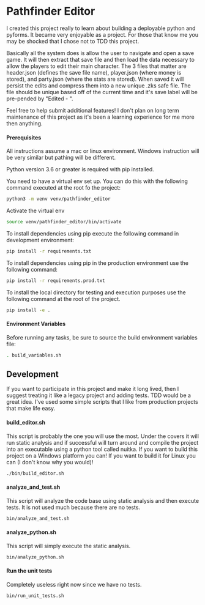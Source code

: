 # Pathfinder Editor

I created this project really to learn about building a deployable python and pyforms.  It became very enjoyable as a project.  For those that know me you may be shocked that I chose not to TDD this project.  

Basically all the system does is allow the user to navigate and open a save game.  It will then extract that save file and then load the data necessary to allow the players to edit their main character.  The 3 files that matter are header.json (defines the save file name), player.json (where money is stored), and party.json (where the stats are stored).  When saved it will persist the edits and compress them into a new unique .zks safe file.   The file should be unique based off of the current time and it's save label will be pre-pended by "Edited - ".

Feel free to help submit additional features!  I don't plan on long term maintenance of this project as it's been a learning experience for me more then anything.

#### Prerequisites

All instructions assume a mac or linux environment.  Windows instruction will be very similar but pathing will be different.

Python version 3.6 or greater is required with pip installed.

You need to have a virtual env set up.  You can do this with the following command executed at the root fo the project:

```sh
python3 -m venv venv/pathfinder_editor
```

Activate the virtual env

```sh
source venv/pathfinder_editor/bin/activate
```

To install dependencies using pip execute the following command in development environment:

```sh
pip install -r requirements.txt
```

To install dependencies using pip in the production environment use the following command:

```sh
pip install -r requirements.prod.txt
```

To install the local directory for testing and execution purposes use the following command at the root of the project.

```sh
pip install -e .

```

#### Environment Variables

Before running any tasks, be sure to source the build environment variables file:

```sh
. build_variables.sh
```

## Development

If you want to participate in this project and make it long lived, then I suggest treating it like a legacy project and adding tests.  TDD would be a great idea.  I've used some simple scripts that I like from production projects that make life easy.

#### build_editor.sh

This script is probably the one you will use the most.  Under the covers it will run static analysis and if successful will turn around and compile the project into an executable using a python tool called nuitka.   If you want to build this project on a Windows platform you can!  If you want to build it for Linux you can (I don't know why you would)!

```sh
./bin/build_editor.sh
```

#### analyze_and_test.sh

This script will analyze the code base using static analysis and then execute tests.  It is not used much because there are no tests.

```sh
bin/analyze_and_test.sh
```

#### analyze_python.sh

This script will simply execute the static analysis.

```sh
bin/analyze_python.sh
```

#### Run the unit tests

Completely useless right now since we have no tests.

```sh
bin/run_unit_tests.sh
```
